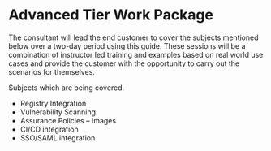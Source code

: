 # Advanced Tier Work Package
The consultant will lead the end customer to cover the subjects mentioned below over a two-day period using this guide. These sessions will be a combination of instructor led training and examples based on real world use cases and provide the customer with the opportunity to carry out the scenarios for themselves.

Subjects which are being covered.

-   Registry Integration
-   Vulnerability Scanning
-   Assurance Policies – Images
-   CI/CD integration
-   SSO/SAML integration
<!--stackedit_data:
eyJoaXN0b3J5IjpbMTY5MzA3NDMxNl19
-->
